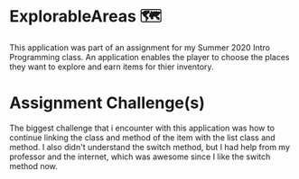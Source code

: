 # ExplorableAreas :world_map:
This application was part of an assignment for my Summer 2020 Intro Programming class. An application enables the player to choose the places they want to explore and earn items for thier inventory.

# Assignment Challenge(s)
The biggest challenge that i encounter with this application was how to continue linking the class and method of the item with the list class and method. I also didn't understand the switch method, but I had help from my professor and the internet, which was awesome since I like the switch method now.
